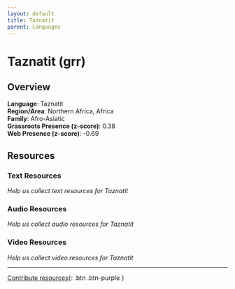 ```yaml
---
layout: default
title: Taznatit
parent: Languages
---
```


# Taznatit (grr)

## Overview

**Language**: Taznatit  
**Region/Area**: Northern Africa, Africa  
**Family**: Afro-Asiatic  
**Grassroots Presence (z-score)**: 0.38  
**Web Presence (z-score)**: -0.69  

## Resources

### Text Resources
*Help us collect text resources for Taznatit*

### Audio Resources
*Help us collect audio resources for Taznatit*

### Video Resources
*Help us collect video resources for Taznatit*

---

[Contribute resources](https://forms.office.com/e/1SfLJx3u1r){: .btn .btn-purple }
